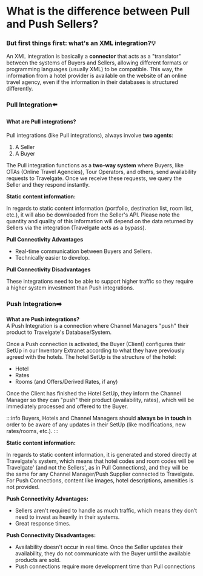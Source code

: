 ﻿---
sidebar_position: 3
---

# What is the difference between Pull and Push Sellers?


### But first things first: what's an XML integration?💡
An XML integration is basically a **connector** that acts as a "translator" between the systems of Buyers and Sellers, allowing different formats or programming languages ​​(usually XML) to be compatible. This way, the information from a hotel provider is available on the website of an online travel agency, even if the information in their databases is structured differently.

### Pull Integration⬅️

#### What are Pull integrations?
Pull integrations (like Pull integrations), always involve **two agents**:

1. A Seller
1. A Buyer

The Pull integration functions as a **two-way system** where Buyers, like OTAs (Online Travel Agencies), Tour Operators, and others, send availability requests to Travelgate. Once we receive these requests, we query the Seller and they respond instantly.

**Static content information:**

In regards to static content information (portfolio, destination list, room list, etc.), it will also be downloaded from the Seller's API.  Please note the quantity and quality of this information will depend on the data returned by Sellers via the integration (Travelgate acts as a bypass).

**Pull Connectivity Advantages**
- Real-time communication between Buyers and Sellers.
- Technically easier to develop.

**Pull Connectivity  Disadvantages**

These integrations need to be able to support higher traffic so they require a higher system investment than Push integrations.

### Push Integration➡️

**What are Push integrations?**  
A Push Integration is a connection where Channel Managers "push" their product to Travelgate's Database/System.

Once a Push connection is activated, the Buyer (Client) configures their SetUp in our Inventory Extranet according to what they have previously agreed with the hotels. The hotel SetUp is the structure of the hotel:

- Hotel
- Rates
- Rooms (and Offers/Derived Rates, if any)

Once the Client has finished the Hotel SetUp, they inform the Channel Manager so they can "push" their product (availability, rates), which will be immediately processed and offered to the Buyer.

:::info
Buyers, Hotels and Channel Managers should **always be in touch** in order to be aware of any updates in their SetUp (like modifications, new rates/rooms, etc.).
:::

**Static content information:**

In regards to static content information, it is generated and stored directly at Travelgate's system, which means that hotel codes and room codes will be Travelgate' (and not the Sellers', as in Pull Connections), and they will be the same for any Channel Manager/Push Supplier connected to Travelgate. For Push Connections, content like images, hotel descriptions, amenities is not provided.

**Push Connectivity Advantages:**
- Sellers aren't required to handle as much traffic, which means they don’t need to invest as heavily in their systems.
- Great response times.

**Push Connectivity Disadvantages:**
- Availability doesn't occur in real time. Once the Seller updates their availability, they do not communicate with the Buyer until the available products are sold.
- Push connections require more development time than Pull connections